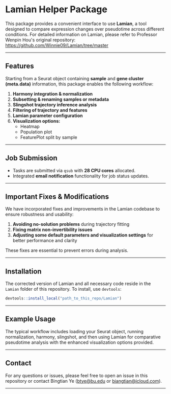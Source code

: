 # Lamian Helper Package

This package provides a convenient interface to use **Lamian**, a tool designed to compare expression changes over pseudotime across different conditions. For detailed information on Lamian, please refer to Professor Wenpin Hou's original repository:  
https://github.com/Winnie09/Lamian/tree/master

---

## Features

Starting from a Seurat object containing **sample** and **gene cluster (meta.data)** information, this package enables the following workflow:  

1. **Harmony integration & normalization**  
2. **Subsetting & renaming samples or metadata**  
3. **Slingshot trajectory inference analysis**  
4. **Filtering of trajectory and features**  
5. **Lamian parameter configuration**  
6. **Visualization options:**  
   - Heatmap  
   - Population plot  
   - FeaturePlot split by sample  

---

## Job Submission

- Tasks are submitted via `qsub` with **28 CPU cores** allocated.  
- Integrated **email notification** functionality for job status updates.

---

## Important Fixes & Modifications

We have incorporated fixes and improvements in the Lamian codebase to ensure robustness and usability:

1. **Avoiding no-solution problems** during trajectory fitting  
2. **Fixing matrix non-invertibility issues**  
3. **Adjusting some default parameters and visualization settings** for better performance and clarity  

These fixes are essential to prevent errors during analysis.

---

## Installation

The corrected version of Lamian and all necessary code reside in the `Lamian` folder of this repository. To install, use `devtools`:  

```r
devtools::install_local("path_to_this_repo/Lamian")
```

---

## Example Usage

The typical workflow includes loading your Seurat object, running normalization, harmony, slingshot, and then using Lamian for comparative pseudotime analysis with the enhanced visualization options provided.

---

## Contact

For any questions or issues, please feel free to open an issue in this repository or contact Bingtian Ye (btye@bu.edu or biangtian@icloud.com).

---

